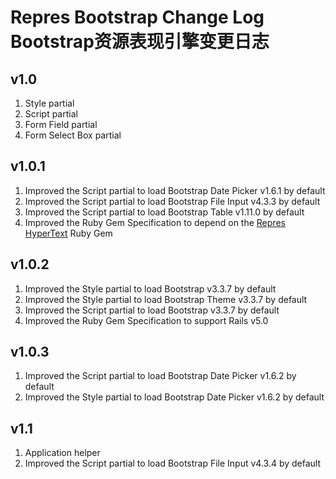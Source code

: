 # Repres Bootstrap Change Log Bootstrap资源表现引擎变更日志

## v1.0
1. Style partial
2. Script partial
3. Form Field partial
4. Form Select Box partial

## v1.0.1
1. Improved the Script partial to load Bootstrap Date Picker v1.6.1 by default
2. Improved the Script partial to load Bootstrap File Input v4.3.3 by default
3. Improved the Script partial to load Bootstrap Table v1.11.0 by default
4. Improved the Ruby Gem Specification to depend on the [Repres HyperText](https://github.com/topbitdu/repres-hyper_text) Ruby Gem

## v1.0.2
1. Improved the Style partial to load Bootstrap v3.3.7 by default
2. Improved the Style partial to load Bootstrap Theme v3.3.7 by default
3. Improved the Script partial to load Bootstrap v3.3.7 by default
4. Improved the Ruby Gem Specification to support Rails v5.0

## v1.0.3
1. Improved the Script partial to load Bootstrap Date Picker v1.6.2 by default
2. Improved the Style partial to load Bootstrap Date Picker v1.6.2 by default

## v1.1
1. Application helper
2. Improved the Script partial to load Bootstrap File Input v4.3.4 by default
